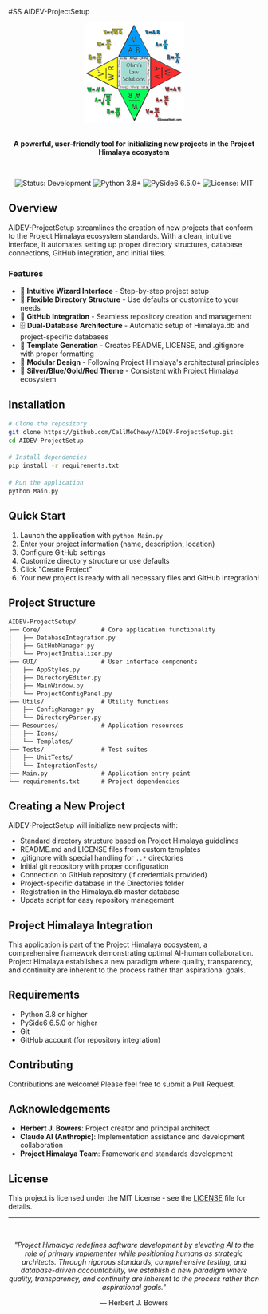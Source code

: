 #SS AIDEV-ProjectSetup

<div align="center">
  <img src="Resources/Icons/BowersWorld Icon  (Ttrans).png" alt="AIDEV-ProjectSetup Logo" width="200"/>
  <br><br>
  <p><strong>A powerful, user-friendly tool for initializing new projects in the Project Himalaya ecosystem</strong></p>
  <br>
  <p>
    <img src="https://img.shields.io/badge/Status-Development-blue?style=for-the-badge" alt="Status: Development"/>
    <img src="https://img.shields.io/badge/Python-3.8+-blue?style=for-the-badge&logo=python" alt="Python 3.8+"/>
    <img src="https://img.shields.io/badge/PySide6-6.5.0+-blue?style=for-the-badge" alt="PySide6 6.5.0+"/>
    <img src="https://img.shields.io/badge/License-MIT-gold?style=for-the-badge" alt="License: MIT"/>
  </p>
</div>

## Overview

AIDEV-ProjectSetup streamlines the creation of new projects that conform to the Project Himalaya ecosystem standards. With a clean, intuitive interface, it automates setting up proper directory structures, database connections, GitHub integration, and initial files.

### Features

- 🌟 **Intuitive Wizard Interface** - Step-by-step project setup
- 🌳 **Flexible Directory Structure** - Use defaults or customize to your needs
- 🔄 **GitHub Integration** - Seamless repository creation and management
- 🗄️ **Dual-Database Architecture** - Automatic setup of Himalaya.db and project-specific databases
- 📝 **Template Generation** - Creates README, LICENSE, and .gitignore with proper formatting
- 🧩 **Modular Design** - Following Project Himalaya's architectural principles
- 🎨 **Silver/Blue/Gold/Red Theme** - Consistent with Project Himalaya ecosystem

## Installation

```bash
# Clone the repository
git clone https://github.com/CallMeChewy/AIDEV-ProjectSetup.git
cd AIDEV-ProjectSetup

# Install dependencies
pip install -r requirements.txt

# Run the application
python Main.py
```

## Quick Start

1. Launch the application with `python Main.py`
2. Enter your project information (name, description, location)
3. Configure GitHub settings
4. Customize directory structure or use defaults
5. Click "Create Project"
6. Your new project is ready with all necessary files and GitHub integration!

## Project Structure

```
AIDEV-ProjectSetup/
├── Core/                 # Core application functionality
│   ├── DatabaseIntegration.py
│   ├── GitHubManager.py
│   └── ProjectInitializer.py
├── GUI/                  # User interface components
│   ├── AppStyles.py
│   ├── DirectoryEditor.py
│   ├── MainWindow.py
│   └── ProjectConfigPanel.py
├── Utils/                # Utility functions
│   ├── ConfigManager.py
│   └── DirectoryParser.py
├── Resources/            # Application resources
│   ├── Icons/
│   └── Templates/
├── Tests/                # Test suites
│   ├── UnitTests/
│   └── IntegrationTests/
├── Main.py               # Application entry point
└── requirements.txt      # Project dependencies
```

## Creating a New Project

AIDEV-ProjectSetup will initialize new projects with:

- Standard directory structure based on Project Himalaya guidelines
- README.md and LICENSE files from custom templates 
- .gitignore with special handling for `..*` directories
- Initial git repository with proper configuration
- Connection to GitHub repository (if credentials provided)
- Project-specific database in the Directories folder
- Registration in the Himalaya.db master database
- Update script for easy repository management

## Project Himalaya Integration

This application is part of the Project Himalaya ecosystem, a comprehensive framework demonstrating optimal AI-human collaboration. Project Himalaya establishes a new paradigm where quality, transparency, and continuity are inherent to the process rather than aspirational goals.

## Requirements

- Python 3.8 or higher
- PySide6 6.5.0 or higher
- Git
- GitHub account (for repository integration)

## Contributing

Contributions are welcome! Please feel free to submit a Pull Request.

## Acknowledgements

- **Herbert J. Bowers**: Project creator and principal architect
- **Claude AI (Anthropic)**: Implementation assistance and development collaboration
- **Project Himalaya Team**: Framework and standards development

## License

This project is licensed under the MIT License - see the [LICENSE](LICENSE) file for details.

---

<div align="center">
  <br>
  <p><em>"Project Himalaya redefines software development by elevating AI to the role of primary implementer while positioning humans as strategic architects. Through rigorous standards, comprehensive testing, and database-driven accountability, we establish a new paradigm where quality, transparency, and continuity are inherent to the process rather than aspirational goals."</em></p>
  <p>— Herbert J. Bowers</p>
</div>
